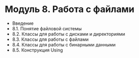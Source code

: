 # Модуль 8. Работа с файлами

* Введение
* 8.1. Понятие файловой системы
* 8.2. Классы для работы с дисками и директориями
* 8.3. Классы для работы с файлами
* 8.4. Классы для работы с бинарными данными
* 8.5. Конструкция Using
